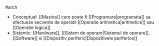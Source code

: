 #arch 
- Conceptual: [[Masina]] care poate fi [[Programare|programata]] sa efectueze secvente de operatii [[Operatie aritmetica|aritmetice]] sau [[Operatie logica]]
- Sistemic: [[Hardware]], [[Sistem de operare|Sistemul de operare]], [[Software]] si [[Dispozitiv periferic|Dispozitivele periferice]]